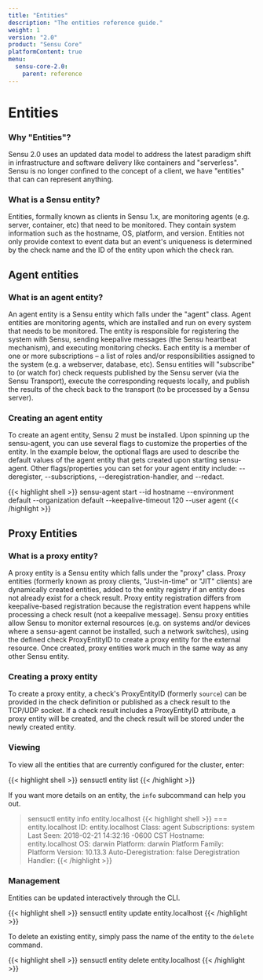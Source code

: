 ```yaml
---
title: "Entities"
description: "The entities reference guide."
weight: 1
version: "2.0"
product: "Sensu Core"
platformContent: true
menu:
  sensu-core-2.0:
    parent: reference
---
```


# Entities

### Why "Entities"?

Sensu 2.0 uses an updated data model to address the latest paradigm shift in infrastructure and software delivery like containers and "serverless". Sensu is no longer confined to the concept of a client, we have "entities" that can can represent anything.

### What is a Sensu entity?

Entities, formally known as clients in Sensu 1.x, are monitoring agents (e.g. server, container, etc) that need to be monitored. They contain system information such as the hostname, OS, platform, and version. Entities not only provide context to event data but an event's uniqueness is determined by the check name and the ID of the entity upon which the check ran.

## Agent entities

### What is an agent entity?

An agent entity is a Sensu entity which falls under the "agent" class. Agent entities are monitoring agents, which are installed and run on every system that needs to be monitored. The entity is responsible for registering the system with Sensu, sending keepalive messages (the Sensu heartbeat mechanism), and executing monitoring checks. Each entity is a member of one or more subscriptions – a list of roles and/or responsibilities assigned to the system (e.g. a webserver, database, etc). Sensu entities will "subscribe" to (or watch for) check requests published by the Sensu server (via the Sensu Transport), execute the corresponding requests locally, and publish the results of the check back to the transport (to be processed by a Sensu server).

### Creating an agent entity

To create an agent entity, Sensu 2 must be installed. Upon spinning up the sensu-agent, you can use several flags to customize the properties of the entity. In the example below, the optional flags are used to describe the default values of the agent entity that gets created upon starting sensu-agent. Other flags/properties you can set for your agent entity include: --deregister, --subscriptions, --deregistration-handler, and --redact.

{{< highlight shell >}}
sensu-agent start --id hostname --environment default --organization default --keepalive-timeout 120 --user agent
{{< /highlight >}}

## Proxy Entities

### What is a proxy entity?

A proxy entity is a Sensu entity which falls under the "proxy" class. Proxy entities (formerly known as proxy clients, "Just-in-time" or "JIT" clients) are dynamically created entities, added to the entity registry if an entity does not already exist for a check result. Proxy entity registration differs from keepalive-based registration because the registration event happens while processing a check result (not a keepalive message). Sensu proxy entities allow Sensu to monitor external resources (e.g. on systems and/or devices where a sensu-agent cannot be installed, such a network switches), using the defined check ProxyEntityID to create a proxy entity for the external resource. Once created, proxy entities work much in the same way as any other Sensu entity.

### Creating a proxy entity

To create a proxy entity, a check's ProxyEntityID (formerly `source`) can be provided in the check definition or published as a check result to the TCP/UDP socket. If a check result includes a ProxyEntityID attribute, a proxy entity will be created, and the check result will be stored under the newly created entity.

### Viewing

To view all the entities that are currently configured for the cluster, enter:

{{< highlight shell >}}
sensuctl entity list
{{< /highlight >}}

If you want more details on an entity, the `info` subcommand can help you out.

> sensuctl entity info entity.localhost
{{< highlight shell >}}
=== entity.localhost
ID:                     entity.localhost
Class:                  agent
Subscriptions:          system
Last Seen:              2018-02-21 14:32:16 -0600 CST
Hostname:               entity.localhost
OS:                     darwin
Platform:               darwin
Platform Family:        
Platform Version:       10.13.3
Auto-Deregistration:    false
Deregistration Handler:
{{< /highlight >}}

### Management

Entities can be updated interactively through the CLI.

{{< highlight shell >}}
sensuctl entity update entity.localhost
{{< /highlight >}}

To delete an existing entity, simply pass the name of the entity to the `delete` command.

{{< highlight shell >}}
sensuctl entity delete entity.localhost
{{< /highlight >}}
